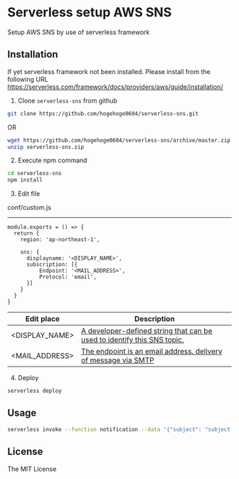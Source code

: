 # Serverless setup AWS SNS

Setup AWS SNS by use of serverless framework

## Installation

If yet serverless framework not been installed. Please install from the following URL
https://serverless.com/framework/docs/providers/aws/guide/installation/

1. Clone `serverless-sns` from github
```bash
git clone https://github.com/hogehoge0604/serverless-sns.git
```
OR
```bash
wget https://github.com/hogehoge0604/serverless-sns/archive/master.zip -O serverless-sns.zip
unzip serverless-sns.zip
```

2. Execute npm command
```bash
cd serverless-sns
npm install
```

3. Edit file  

conf/custom.js
___
```
module.exports = () => {
  return {
    region: 'ap-northeast-1',

    sns: {
      displayname: '<DISPLAY_NAME>',
      subscription: [{
          Endpoint: '<MAIL_ADDRESS>',
          Protocol: 'email',
      }]
    }
  }
}
```

| Edit place | Description |
-------------|-------------|
| <DISPLAY_NAME> | [A developer-defined string that can be used to identify this SNS topic.](https://docs.aws.amazon.com/AWSCloudFormation/latest/UserGuide/aws-properties-sns-topic.html) |
| <MAIL_ADDRESS> | [The endpoint is an email address. delivery of message via SMTP](https://docs.aws.amazon.com/sns/latest/api/API_Subscribe.html) |

4. Deploy

```bash
serverless deploy
```

## Usage
```bash
serverless invoke --function notification --data '{"subject": "subject test", "message": "message test"}'
```

## License
The MIT License
